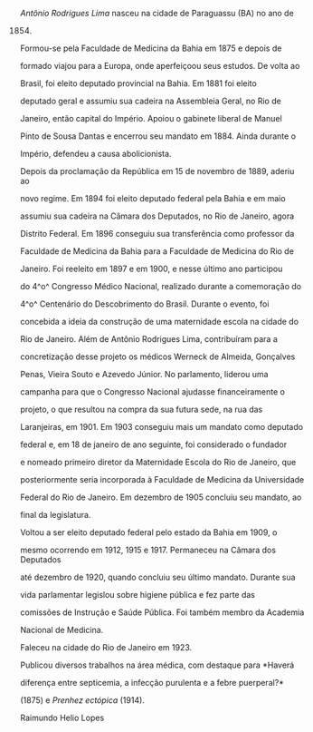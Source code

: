 

*Antônio Rodrigues Lima* nasceu na cidade de Paraguassu (BA) no ano de

1854.



Formou-se pela Faculdade de Medicina da Bahia em 1875 e depois de

formado viajou para a Europa, onde aperfeiçoou seus estudos. De volta ao

Brasil, foi eleito deputado provincial na Bahia. Em 1881 foi eleito

deputado geral e assumiu sua cadeira na Assembleia Geral, no Rio de

Janeiro, então capital do Império. Apoiou o gabinete liberal de Manuel

Pinto de Sousa Dantas e encerrou seu mandato em 1884. Ainda durante o

Império, defendeu a causa abolicionista.



Depois da proclamação da República em 15 de novembro de 1889, aderiu ao

novo regime. Em 1894 foi eleito deputado federal pela Bahia e em maio

assumiu sua cadeira na Câmara dos Deputados, no Rio de Janeiro, agora

Distrito Federal. Em 1896 conseguiu sua transferência como professor da

Faculdade de Medicina da Bahia para a Faculdade de Medicina do Rio de

Janeiro. Foi reeleito em 1897 e em 1900, e nesse último ano participou

do 4^o^ Congresso Médico Nacional, realizado durante a comemoração do

4^o^ Centenário do Descobrimento do Brasil. Durante o evento, foi

concebida a ideia da construção de uma maternidade escola na cidade do

Rio de Janeiro. Além de Antônio Rodrigues Lima, contribuíram para a

concretização desse projeto os médicos Werneck de Almeida, Gonçalves

Penas, Vieira Souto e Azevedo Júnior. No parlamento, liderou uma

campanha para que o Congresso Nacional ajudasse financeiramente o

projeto, o que resultou na compra da sua futura sede, na rua das

Laranjeiras, em 1901. Em 1903 conseguiu mais um mandato como deputado

federal e, em 18 de janeiro de ano seguinte, foi considerado o fundador

e nomeado primeiro diretor da Maternidade Escola do Rio de Janeiro, que

posteriormente seria incorporada à Faculdade de Medicina da Universidade

Federal do Rio de Janeiro. Em dezembro de 1905 concluiu seu mandato, ao

final da legislatura.



Voltou a ser eleito deputado federal pelo estado da Bahia em 1909, o

mesmo ocorrendo em 1912, 1915 e 1917. Permaneceu na Câmara dos Deputados

até dezembro de 1920, quando concluiu seu último mandato. Durante sua

vida parlamentar legislou sobre higiene pública e fez parte das

comissões de Instrução e Saúde Pública. Foi também membro da Academia

Nacional de Medicina.



Faleceu na cidade do Rio de Janeiro em 1923.



Publicou diversos trabalhos na área médica, com destaque para *Haverá

diferença entre septicemia, a infecção purulenta e a febre puerperal?*

(1875) e *Prenhez ectópica* (1914).



Raimundo Helio Lopes




